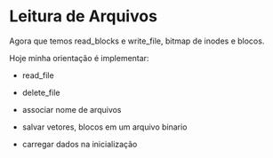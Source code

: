 # Leitura de Arquivos

Agora que temos read_blocks e write_file, bitmap de inodes e blocos.

Hoje minha orientação é implementar:

- read_file

- delete_file

- associar nome de arquivos

- salvar vetores, blocos em um arquivo binario

- carregar dados na inicialização

